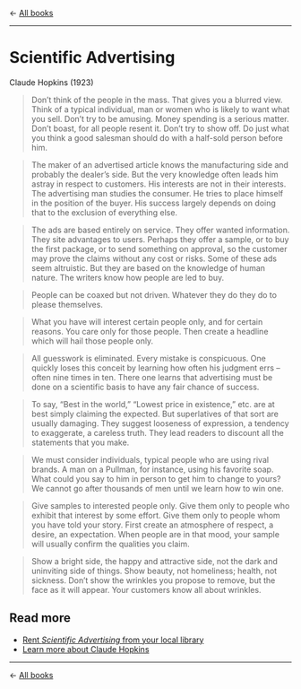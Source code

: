 &larr; [All books](https://github.com/danritz/books/blob/master/README.md)

***

# Scientific Advertising
Claude Hopkins (1923)

> Don’t think of the people in the mass. That gives you a blurred view. Think of a typical individual, man or women who is likely to want what you sell. Don’t try to be amusing. Money spending is a serious matter. Don’t boast, for all people resent it. Don’t try to show off. Do just what you think a good salesman should do with a half-sold person before him.

> The maker of an advertised article knows the manufacturing side and probably the dealer’s side. But the very knowledge often leads him astray in respect to customers. His interests are not in their interests. The advertising man studies the consumer. He tries to place himself in the position of the buyer. His success largely depends on doing that to the exclusion of everything else.

> The ads are based entirely on service. They offer wanted information. They site advantages to users. Perhaps they offer a sample, or to buy the first package, or to send something on approval, so the customer may prove the claims without any cost or risks. Some of these ads seem altruistic. But they are based on the knowledge of human nature. The writers know how people are led to buy.

> People can be coaxed but not driven. Whatever they do they do to please themselves.

> What you have will interest certain people only, and for certain reasons. You care only for those people. Then create a headline which will hail those people only.

> All guesswork is eliminated. Every mistake is conspicuous. One quickly loses this conceit by learning how often his judgment errs – often nine times in ten. There one learns that advertising must be done on a scientific basis to have any fair chance of success.

> To say, “Best in the world,” “Lowest price in existence,” etc. are at best simply claiming the expected. But superlatives of that sort are usually damaging. They suggest looseness of expression, a tendency to exaggerate, a careless truth. They lead readers to discount all the statements that you make.

> We must consider individuals, typical people who are using rival brands. A man on a Pullman, for instance, using his favorite soap. What could you say to him in person to get him to change to yours? We cannot go after thousands of men until we learn how to win one.

> Give samples to interested people only. Give them only to people who exhibit that interest by some effort. Give them only to people whom you have told your story. First create an atmosphere of respect, a desire, an expectation. When people are in that mood, your sample will usually confirm the qualities you claim.

> Show a bright side, the happy and attractive side, not the dark and uninviting side of things. Show beauty, not homeliness; health, not sickness. Don’t show the wrinkles you propose to remove, but the face as it will appear. Your customers know all about wrinkles.

## Read more

- [Rent *Scientific Advertising* from your local library](http://www.worldcat.org/title/scientific-advertising/oclc/881162919)
- [Learn more about Claude Hopkins](https://en.wikipedia.org/wiki/Claude_C._Hopkins)

***

&larr; [All books](https://github.com/danritz/books/blob/master/README.md)
